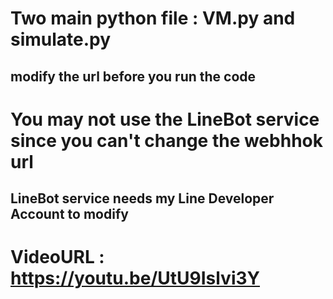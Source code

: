 # Two main python file : VM.py and simulate.py
## modify the url before you run the code

# You may not use the LineBot service since you can't change the webhhok url
## LineBot service needs my Line Developer Account to modify

# VideoURL : https://youtu.be/UtU9Islvi3Y
